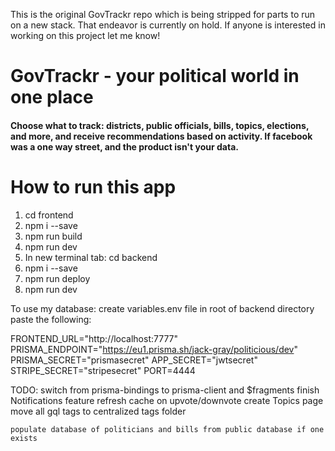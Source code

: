 This is the original GovTrackr repo which is being stripped for parts to run on a new stack. That endeavor is currently on hold. If anyone is interested in working on this project let me know!


# GovTrackr - your political world in one place
#### Choose what to track: districts, public officials, bills, topics, elections, and more, and receive recommendations based on activity. If facebook was a one way street, and the product isn't your data. 


# How to run this app


1. cd frontend
2. npm i --save
3. npm run build
4. npm run dev
5. In new terminal tab: cd backend
6. npm i --save
7. npm run deploy
8. npm run dev

To use my database:
create variables.env file in root of backend directory
paste the following:

FRONTEND_URL="http://localhost:7777"
PRISMA_ENDPOINT="https://eu1.prisma.sh/jack-gray/politicious/dev"
PRISMA_SECRET="prismasecret"
APP_SECRET="jwtsecret"
STRIPE_SECRET="stripesecret"
PORT=4444

TODO:
    switch from prisma-bindings to prisma-client and $fragments
    finish Notifications feature
    refresh cache on upvote/downvote
    create Topics page
    move all gql tags to centralized tags folder

    populate database of politicians and bills from public database if one exists
